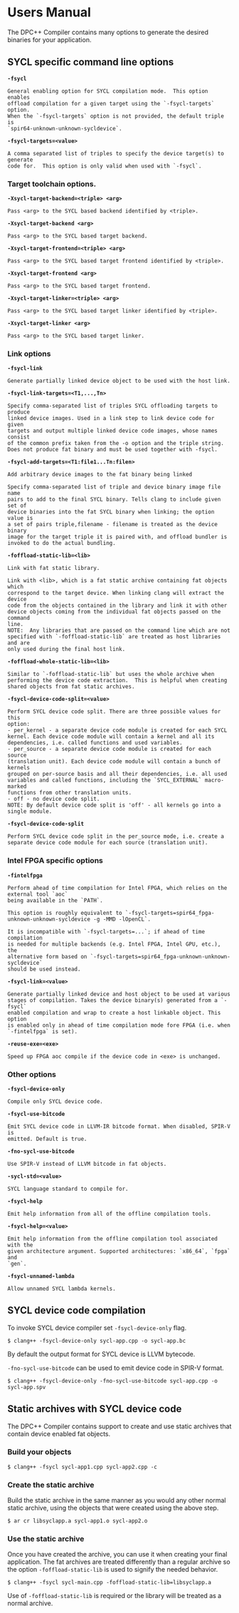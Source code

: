 # Users Manual

The DPC++ Compiler contains many options to generate the desired binaries for
your application. 

## SYCL specific command line options

**`-fsycl`**

    General enabling option for SYCL compilation mode.  This option enables
    offload compilation for a given target using the `-fsycl-targets` option.
    When the `-fsycl-targets` option is not provided, the default triple is
    `spir64-unknown-unknown-sycldevice`.

**`-fsycl-targets=<value>`**

    A comma separated list of triples to specify the device target(s) to generate
    code for.  This option is only valid when used with `-fsycl`.

### Target toolchain options.

**`-Xsycl-target-backend=<triple> <arg>`**

    Pass <arg> to the SYCL based backend identified by <triple>.

**`-Xsycl-target-backend <arg>`**

    Pass <arg> to the SYCL based target backend.

**`-Xsycl-target-frontend=<triple> <arg>`**

    Pass <arg> to the SYCL based target frontend identified by <triple>.

**`-Xsycl-target-frontend <arg>`**

    Pass <arg> to the SYCL based target frontend.

**`-Xsycl-target-linker=<triple> <arg>`**

    Pass <arg> to the SYCL based target linker identified by <triple>.

**`-Xsycl-target-linker <arg>`**

    Pass <arg> to the SYCL based target linker.

### Link options

**`-fsycl-link`**

    Generate partially linked device object to be used with the host link.

**`-fsycl-link-targets=<T1,...,Tn>`**

    Specify comma-separated list of triples SYCL offloading targets to produce
    linked device images. Used in a link step to link device code for given
    targets and output multiple linked device code images, whose names consist
    of the common prefix taken from the -o option and the triple string.
    Does not produce fat binary and must be used together with -fsycl.

**`-fsycl-add-targets=<T1:file1...Tn:filen>`**

    Add arbitrary device images to the fat binary being linked

    Specify comma-separated list of triple and device binary image file name
    pairs to add to the final SYCL binary. Tells clang to include given set of
    device binaries into the fat SYCL binary when linking; the option value is
    a set of pairs triple,filename - filename is treated as the device binary
    image for the target triple it is paired with, and offload bundler is
    invoked to do the actual bundling.

**`-foffload-static-lib=<lib>`**

    Link with fat static library.

    Link with <lib>, which is a fat static archive containing fat objects which
    correspond to the target device. When linking clang will extract the device
    code from the objects contained in the library and link it with other
    device objects coming from the individual fat objects passed on the command
    line.
    NOTE:  Any libraries that are passed on the command line which are not
    specified with `-foffload-static-lib` are treated as host libraries and are
    only used during the final host link.

**`-foffload-whole-static-lib=<lib>`**

    Similar to `-foffload-static-lib` but uses the whole archive when
    performing the device code extraction.  This is helpful when creating
    shared objects from fat static archives.

**`-fsycl-device-code-split=<value>`**

    Perform SYCL device code split. There are three possible values for this
    option:
    - per_kernel - a separate device code module is created for each SYCL
    kernel. Each device code module will contain a kernel and all its
    dependencies, i.e. called functions and used variables.
    - per_source - a separate device code module is created for each source
    (translation unit). Each device code module will contain a bunch of kernels
    grouped on per-source basis and all their dependencies, i.e. all used
    variables and called functions, including the `SYCL_EXTERNAL` macro-marked
    functions from other translation units.
    - off - no device code split.
    NOTE: By default device code split is 'off' - all kernels go into a
    single module.

**`-fsycl-device-code-split`**

    Perform SYCL device code split in the per_source mode, i.e. create a
    separate device code module for each source (translation unit).

### Intel FPGA specific options

**`-fintelfpga`**

    Perform ahead of time compilation for Intel FPGA, which relies on the external tool `aoc`
    being available in the `PATH`.

    This option is roughly equivalent to `-fsycl-targets=spir64_fpga-unknown-unknown-sycldevice -g -MMD -lOpenCL`.

    It is incompatible with `-fsycl-targets=...`; if ahead of time compilation
    is needed for multiple backends (e.g. Intel FPGA, Intel GPU, etc.), the
    alternative form based on `-fsycl-targets=spir64_fpga-unknown-unknown-sycldevice`
    should be used instead.

**`-fsycl-link=<value>`**

    Generate partially linked device and host object to be used at various
    stages of compilation. Takes the device binary(s) generated from a `-fsycl`
    enabled compilation and wrap to create a host linkable object. This option
    is enabled only in ahead of time compilation mode fore FPGA (i.e. when
    `-fintelfpga` is set).

**`-reuse-exe=<exe>`**

    Speed up FPGA aoc compile if the device code in <exe> is unchanged.

### Other options

**`-fsycl-device-only`**

    Compile only SYCL device code.

**`-fsycl-use-bitcode`**

    Emit SYCL device code in LLVM-IR bitcode format. When disabled, SPIR-V is
    emitted. Default is true.

**`-fno-sycl-use-bitcode`**

    Use SPIR-V instead of LLVM bitcode in fat objects.

**`-sycl-std=<value>`**

    SYCL language standard to compile for.

**`-fsycl-help`**

    Emit help information from all of the offline compilation tools.

**`-fsycl-help=<value>`**

    Emit help information from the offline compilation tool associated with the
    given architecture argument. Supported architectures: `x86_64`, `fpga` and
    `gen`.

**`-fsycl-unnamed-lambda`**

    Allow unnamed SYCL lambda kernels.

## SYCL device code compilation

To invoke SYCL device compiler set `-fsycl-device-only` flag.

```console
$ clang++ -fsycl-device-only sycl-app.cpp -o sycl-app.bc
```

By default the output format for SYCL device is LLVM bytecode.

`-fno-sycl-use-bitcode` can be used to emit device code in SPIR-V format.

```console
$ clang++ -fsycl-device-only -fno-sycl-use-bitcode sycl-app.cpp -o sycl-app.spv
```

## Static archives with SYCL device code

The DPC++ Compiler contains support to create and use static archives that
contain device enabled fat objects.

### Build your objects

```console
$ clang++ -fsycl sycl-app1.cpp sycl-app2.cpp -c
```

### Create the static archive

Build the static archive in the same manner as you would any other normal
static archive, using the objects that were created using the above step.

```console
$ ar cr libsyclapp.a sycl-app1.o sycl-app2.o
```

### Use the static archive

Once you have created the archive, you can use it when creating your final
application.  The fat archives are treated differently than a regular archive
so the option `-foffload-static-lib` is used to signify the needed behavior.

```console
$ clang++ -fsycl sycl-main.cpp -foffload-static-lib=libsyclapp.a
```

Use of `-foffload-static-lib` is required or the library will be treated as
a normal archive.
